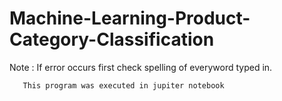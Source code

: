 # Machine-Learning-Product-Category-Classification

Note : If error occurs first check spelling of everyword typed in.

       This program was executed in jupiter notebook
